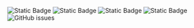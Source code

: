 ![Static Badge](https://img.shields.io/badge/blacklists-60-000000) ![Static Badge](https://img.shields.io/badge/blacklisted-2742745-cc0000) ![Static Badge](https://img.shields.io/badge/whitelisted-2242-00CC00) ![Static Badge](https://img.shields.io/badge/streaming_blacklist-28106-000000) ![GitHub issues](https://img.shields.io/github/issues/fabriziosalmi/blacklists)
